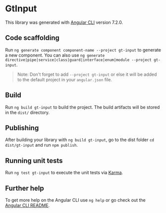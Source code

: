 # GtInput

This library was generated with [Angular CLI](https://github.com/angular/angular-cli) version 7.2.0.

## Code scaffolding

Run `ng generate component component-name --project gt-input` to generate a new component. You can also use `ng generate directive|pipe|service|class|guard|interface|enum|module --project gt-input`.
> Note: Don't forget to add `--project gt-input` or else it will be added to the default project in your `angular.json` file. 

## Build

Run `ng build gt-input` to build the project. The build artifacts will be stored in the `dist/` directory.

## Publishing

After building your library with `ng build gt-input`, go to the dist folder `cd dist/gt-input` and run `npm publish`.

## Running unit tests

Run `ng test gt-input` to execute the unit tests via [Karma](https://karma-runner.github.io).

## Further help

To get more help on the Angular CLI use `ng help` or go check out the [Angular CLI README](https://github.com/angular/angular-cli/blob/master/README.md).

